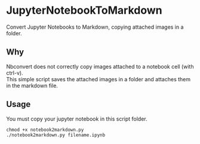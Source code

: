 # JupyterNotebookToMarkdown
Convert Jupyter Notebooks to Markdown, copying attached images in a folder. 

## Why
Nbconvert does not correctly copy images attached to a notebook cell (with ctrl-v). \
This simple script saves the attached images in a folder and attaches them in the markdown file.

## Usage
You must copy your jupyter notebook in this script folder.

```
chmod +x notebook2markdown.py 
./notebook2markdown.py filename.ipynb
```

